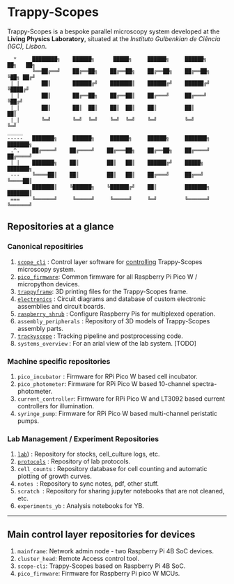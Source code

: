 # Trappy-Scopes



Trappy-Scopes is a bespoke parallel microscopy system developed at the **Living Physics Laboratory**, situated at the *Instituto Gulbenkian de Ciência (IGC), Lisbon*.

```goat
  *     ████████╗    ██████╗      █████╗     ██████╗     ██████╗     ██╗   ██╗
  _     ╚══██╔══╝    ██╔══██╗    ██╔══██╗    ██╔══██╗    ██╔══██╗    ╚██╗ ██╔╝
 | |       ██║       ██████╔╝    ███████║    ██████╔╝    ██████╔╝     ╚████╔╝ 
 | |       ██║       ██╔══██╗    ██╔══██║    ██╔═══╝     ██╔═══╝       ╚██╔╝  
 |_|       ██║       ██║  ██║    ██║  ██║    ██║         ██║            ██║   
 |_|       ╚═╝       ╚═╝  ╚═╝    ╚═╝  ╚═╝    ╚═╝         ╚═╝            ╚═╝   
_____                                                                         
-----   ███████╗     ██████╗     ██████╗     ██████╗     ███████╗    ███████╗ 
 .^.    ██╔════╝    ██╔════╝    ██╔═══██╗    ██╔══██╗    ██╔════╝    ██╔════╝ 
 | |    ███████╗    ██║         ██║   ██║    ██████╔╝    █████╗      ███████╗ 
 ---    ╚════██║    ██║         ██║   ██║    ██╔═══╝     ██╔══╝      ╚════██║ 
        ███████║    ╚██████╗    ╚██████╔╝    ██║         ███████╗    ███████║ 
 ===    ╚══════╝     ╚═════╝     ╚═════╝     ╚═╝         ╚══════╝    ╚══════╝
```



## Repositories at a glance

### Canonical repositiries

1. [`scope_cli`](https://github.com/Trappy-Scopes/scope-cli) : Control layer software for <u>controlling</u> Trappy-Scopes microscopy system.
2. [`pico_firmware`](https://github.com/Trappy-Scopes/pico_firmware): Common firmware for all Raspberry Pi Pico W / micropython devices.
3. [`trappyframe`](https://github.com/Trappy-Scopes/trappyframe): 3D printing files for the Trappy-Scopes frame.
4. [`electronics`](https://github.com/Trappy-Scopes/electronics) : Circuit diagrams and database of custom electronic assemblies and circuit boards.
5. [`raspberry_shrub`](https://github.com/Trappy-Scopes/raspberry_shrub) : Configure Raspberry Pis for multiplexed operation.
7. `assembly_peripherals` : Repository of 3D models of Trappy-Scopes assembly parts.
8. [`trackyscope`](https://github.com/Trappy-Scopes/trackyscope) : Tracking pipeline and postprocessing code.
9.  `systems_overview` : For an arial view of the lab system. [TODO]

### Machine specific repositories

1. `pico_incubator` : Firmware for RPi Pico W based cell incubator.
2. `pico_photometer`: Firmware for RPi Pico W based 10-channel spectra-photometer.
3. `current_controller`: Firmware for RPi Pico W and LT3092 based current controllers for illumination.
4. `syringe_pump`: Firmware for RPi Pico W based multi-channel peristatic pumps.



### Lab Management / Experiment Repositories

1. [`lab`](https://github.com/Trappy-Scopes/lab)) : Repository for stocks, cell_culture logs, etc.
2. [`protocols`](https://github.com/Trappy-Scopes/protocols) : Repository of lab protocols.
3. `cell_counts` : Repository database for cell counting and automatic plotting of growth curves.
4. `notes `: Repository to sync notes, pdf, other stuff.
5. `scratch `: Repository for sharing jupyter notebooks that are not cleaned, etc.
6. `experiments_yb` : Analysis notebooks for YB.



---

## Main control layer repositories for devices

1. `mainframe`: Network admin node - two Raspberry Pi 4B SoC devices.
2. `cluster_head`: Remote Access control tool.
3. `scope-cli`: Trappy-Scopes based on Raspberry Pi 4B SoC.
4. `pico_firmware`: Firmware for Raspberry Pi pico W MCUs.

